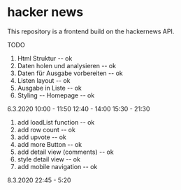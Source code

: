 # hacker news

This repository is a frontend build on the hackernews API.

TODO

1. Html Struktur -- ok
2. Daten holen und analysieren -- ok
3. Daten für Ausgabe vorbereiten -- ok
4. Listen layout -- ok
5. Ausgabe in Liste -- ok
6. Styling -- Homepage -- ok


6.3.2020
10:00 - 11:50
12:40 - 14:00
15:30 - 21:30


1. add loadList function -- ok
2. add row count -- ok
3. add upvote -- ok
4. add more Button -- ok
5. add detail view (comments) -- ok
6. style detail view -- ok
7. add mobile navigation -- ok

8.3.2020
22:45 - 5:20